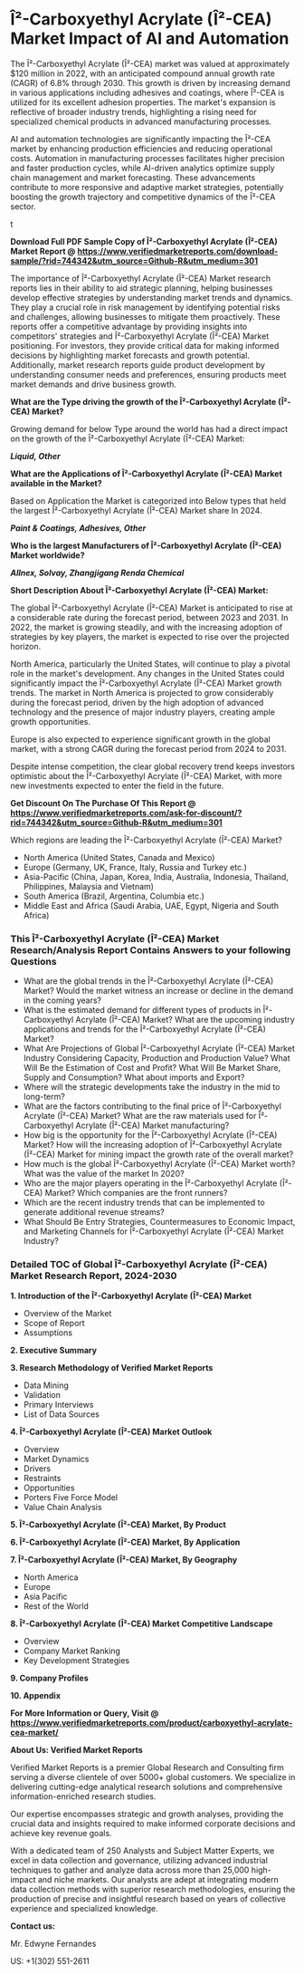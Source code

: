 <meta name="title" content="Global Î²-Carboxyethyl Acrylate (Î²-CEA) Market Impact of AI and Automation"><meta name="description" content="The Î²-Carboxyethyl Acrylate (Î²-CEA) market was valued at approximately $120 million in 2022, with an anticipated compound annual growth rate (CAGR) of 6.8% through 2"><meta name="title" content="Î²-Carboxyethyl Acrylate (Î²-CEA) Market Size, Share, Scope, Trends, Growth, Opportunities, Analysis, Forecast"><h1>Î²-Carboxyethyl Acrylate (Î²-CEA) Market Impact of AI and Automation</h1><p>The Î²-Carboxyethyl Acrylate (Î²-CEA) market was valued at approximately $120 million in 2022, with an anticipated compound annual growth rate (CAGR) of 6.8% through 2030. This growth is driven by increasing demand in various applications including adhesives and coatings, where Î²-CEA is utilized for its excellent adhesion properties. The market's expansion is reflective of broader industry trends, highlighting a rising need for specialized chemical products in advanced manufacturing processes.</p><p>AI and automation technologies are significantly impacting the Î²-CEA market by enhancing production efficiencies and reducing operational costs. Automation in manufacturing processes facilitates higher precision and faster production cycles, while AI-driven analytics optimize supply chain management and market forecasting. These advancements contribute to more responsive and adaptive market strategies, potentially boosting the growth trajectory and competitive dynamics of the Î²-CEA sector.</p>t</p><p id="" class=""><strong>Download Full PDF Sample Copy of Î²-Carboxyethyl Acrylate (Î²-CEA) Market Report @ <a href="https://www.verifiedmarketreports.com/download-sample/?rid=744342&utm_source=Github-R&utm_medium=301" target="_blank">https://www.verifiedmarketreports.com/download-sample/?rid=744342&utm_source=Github-R&utm_medium=301</a></strong></p><p>The importance of&nbsp;Î²-Carboxyethyl Acrylate (Î²-CEA) Market research reports lies in their ability to aid strategic planning, helping businesses develop effective strategies by understanding market trends and dynamics. They play a crucial role in risk management by identifying potential risks and challenges, allowing businesses to mitigate them proactively. These reports offer a competitive advantage by providing insights into competitors' strategies and Î²-Carboxyethyl Acrylate (Î²-CEA) Market positioning. For investors, they provide critical data for making informed decisions by highlighting market forecasts and growth potential. Additionally, market research reports guide product development by understanding consumer needs and preferences, ensuring products meet market demands and drive business growth.</p><p><strong>What are the&nbsp;Type driving the growth of the Î²-Carboxyethyl Acrylate (Î²-CEA) Market?</strong></p><p id="" class="">Growing demand for below Type around the world has had a direct impact on the growth of the Î²-Carboxyethyl Acrylate (Î²-CEA) Market:</p><em><strong>Liquid, Other</strong></em></p><strong>What are the&nbsp;Applications&nbsp;of Î²-Carboxyethyl Acrylate (Î²-CEA) Market available in the Market?</strong></p><p id="" class="">Based on Application the Market is categorized into Below types that held the largest Î²-Carboxyethyl Acrylate (Î²-CEA) Market share In 2024.</p><em><strong>Paint & Coatings, Adhesives, Other</strong></em></p><strong>Who is the largest Manufacturers of Î²-Carboxyethyl Acrylate (Î²-CEA) Market worldwide?</strong></p><p><em><strong>Allnex, Solvay, Zhangjigang Renda Chemical</strong></em></p><p id="" class=""><strong>Short Description About Î²-Carboxyethyl Acrylate (Î²-CEA) Market:</strong></p><p>The global Î²-Carboxyethyl Acrylate (Î²-CEA) Market is anticipated to rise at a considerable rate during the forecast period, between 2023 and 2031. In 2022, the market is growing steadily, and with the increasing adoption of strategies by key players, the market is expected to rise over the projected horizon.</p><p>North America, particularly the United States, will continue to play a pivotal role in the market's development. Any changes in the United States could significantly impact the Î²-Carboxyethyl Acrylate (Î²-CEA) Market growth trends. The market in North America is projected to grow considerably during the forecast period, driven by the high adoption of advanced technology and the presence of major industry players, creating ample growth opportunities.</p><p>Europe is also expected to experience significant growth in the global market, with a strong CAGR during the forecast period from 2024 to 2031.</p><p>Despite intense competition, the clear global recovery trend keeps investors optimistic about the Î²-Carboxyethyl Acrylate (Î²-CEA) Market, with more new investments expected to enter the field in the future.</p><p id="" class=""><strong>Get Discount On The Purchase Of This Report @ <a href="https://www.verifiedmarketreports.com/ask-for-discount/?rid=744342&utm_source=Github-R&utm_medium=301" target="_blank">https://www.verifiedmarketreports.com/ask-for-discount/?rid=744342&utm_source=Github-R&utm_medium=301</a></strong></p>Which regions are leading the Î²-Carboxyethyl Acrylate (Î²-CEA) Market?</p><ul><li>North America (United States, Canada and Mexico)</li><li>Europe (Germany, UK, France, Italy, Russia and Turkey etc.)</li><li>Asia-Pacific (China, Japan, Korea, India, Australia, Indonesia, Thailand, Philippines, Malaysia and Vietnam)</li><li>South America (Brazil, Argentina, Columbia etc.)</li><li>Middle East and Africa (Saudi Arabia, UAE, Egypt, Nigeria and South Africa)</li></ul><h3 id="" class="">This Î²-Carboxyethyl Acrylate (Î²-CEA) Market Research/Analysis Report Contains Answers to your following Questions</h3><ul><li>What are the global trends in the Î²-Carboxyethyl Acrylate (Î²-CEA) Market? Would the market witness an increase or decline in the demand in the coming years?</li><li>What is the estimated demand for different types of products in Î²-Carboxyethyl Acrylate (Î²-CEA) Market? What are the upcoming industry applications and trends for the Î²-Carboxyethyl Acrylate (Î²-CEA) Market?</li><li>What Are Projections of Global Î²-Carboxyethyl Acrylate (Î²-CEA) Market Industry Considering Capacity, Production and Production Value? What Will Be the Estimation of Cost and Profit? What Will Be Market Share, Supply and Consumption? What about imports and Export?</li><li>Where will the strategic developments take the industry in the mid to long-term?</li><li>What are the factors contributing to the final price of Î²-Carboxyethyl Acrylate (Î²-CEA) Market? What are the raw materials used for Î²-Carboxyethyl Acrylate (Î²-CEA) Market manufacturing?</li><li>How big is the opportunity for the Î²-Carboxyethyl Acrylate (Î²-CEA) Market? How will the increasing adoption of Î²-Carboxyethyl Acrylate (Î²-CEA) Market for mining impact the growth rate of the overall market?</li><li>How much is the global Î²-Carboxyethyl Acrylate (Î²-CEA) Market worth? What was the value of the market In 2020?</li><li>Who are the major players operating in the Î²-Carboxyethyl Acrylate (Î²-CEA) Market? Which companies are the front runners?</li><li>Which are the recent industry trends that can be implemented to generate additional revenue streams?</li><li>What Should Be Entry Strategies, Countermeasures to Economic Impact, and Marketing Channels for Î²-Carboxyethyl Acrylate (Î²-CEA) Market Industry?</li></ul><h3 id="" class="">Detailed TOC of Global Î²-Carboxyethyl Acrylate (Î²-CEA) Market Research Report, 2024-2030</h3><p id="" class=""><strong>1. Introduction of the Î²-Carboxyethyl Acrylate (Î²-CEA) Market</strong></p><ul><li>Overview of the Market</li><li>Scope of Report</li><li>Assumptions</li></ul><p id="" class=""><strong>2. Executive Summary</strong></p><p id="" class=""><strong>3. Research Methodology of Verified Market Reports</strong></p><ul><li>Data Mining</li><li>Validation</li><li>Primary Interviews</li><li>List of Data Sources</li></ul><p id="" class=""><strong>4. Î²-Carboxyethyl Acrylate (Î²-CEA) Market Outlook</strong></p><ul><li>Overview</li><li>Market Dynamics</li><li>Drivers</li><li>Restraints</li><li>Opportunities</li><li>Porters Five Force Model</li><li>Value Chain Analysis</li></ul><p id="" class=""><strong>5. Î²-Carboxyethyl Acrylate (Î²-CEA) Market, By Product</strong></p><p id="" class=""><strong>6. Î²-Carboxyethyl Acrylate (Î²-CEA) Market, By Application</strong></p><p id="" class=""><strong>7. Î²-Carboxyethyl Acrylate (Î²-CEA) Market, By Geography</strong></p><ul><li>North America</li><li>Europe</li><li>Asia Pacific</li><li>Rest of the World</li></ul><p id="" class=""><strong>8. Î²-Carboxyethyl Acrylate (Î²-CEA) Market Competitive Landscape</strong></p><ul><li>Overview</li><li>Company Market Ranking</li><li>Key Development Strategies</li></ul><p id="" class=""><strong>9. Company Profiles</strong></p><p id="" class=""><strong>10. Appendix</strong></p><p id="" class=""><strong>For More Information or Query, Visit @ <a href="https://www.verifiedmarketreports.com/product/carboxyethyl-acrylate-cea-market/" target="_blank">https://www.verifiedmarketreports.com/product/carboxyethyl-acrylate-cea-market/</a></strong></p><p id="" class=""><strong>About Us: Verified Market Reports</strong></p><p id="" class="">Verified Market Reports is a premier Global Research and Consulting firm serving a diverse clientele of over 5000+ global customers. We specialize in delivering cutting-edge analytical research solutions and comprehensive information-enriched research studies.</p><p id="" class="">Our expertise encompasses strategic and growth analyses, providing the crucial data and insights required to make informed corporate decisions and achieve key revenue goals.</p><p id="" class="">With a dedicated team of 250 Analysts and Subject Matter Experts, we excel in data collection and governance, utilizing advanced industrial techniques to gather and analyze data across more than 25,000 high-impact and niche markets. Our analysts are adept at integrating modern data collection methods with superior research methodologies, ensuring the production of precise and insightful research based on years of collective experience and specialized knowledge.</p><p id="" class=""><strong>Contact us:</strong></p><p id="" class="">Mr. Edwyne Fernandes</p><p id="" class="">US: +1(302) 551-2611</p>